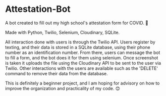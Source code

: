 # Attestation-Bot

A bot created to fill out my high school's attestation form for COVID. 🦠

Made with Python, Twilio, Selenium, Cloudinary, SQLite.

All interaction done with users is through the Twilio API. Users register by texting, and their data is stored in a SQLite database, using their phone number as an identification number. From there, users can message the bot to fill a form, and the bot does it for them using selenium. Once screenshot is taken it uploads the file using the Cloudinary API to be sent to the user via Twilio. Other interactions with the users are available such as the 'DELETE' command to remove their data from the database.

This is definitely a beginner project, and I am hoping for advisory on how to improve the organization and practicality of my code. 😊
